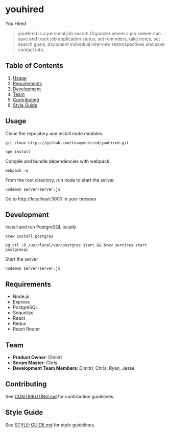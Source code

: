 # youhired

You Hired

> youHired is a personal job search Organizer where a job seeker can save and track job application status, set reminders, take notes, set search goals, document individual interview restrospectives and save contact info.


## Table of Contents

1. [Usage](#Usage)
1. [Requirements](#requirements)
1. [Development](#development)
1. [Team](#team)
1. [Contributing](#contributing)
1. [Style Guide](#style-guide)

## Usage

Clone the repository and install node modules
```
git clone https://github.com/teamyouhired/youhired.git

npm install
```

Compile and bundle dependencies with webpack
```
webpack -w
```

From the root directory, run node to start the server

```
nodemon server/server.js
```

Go to http://localhost:3000 in your browser


## Development

Install and run PostgreSQL locally
```
brew install postgres

pg_ctl -D /usr/local/var/postgres start && brew services start postgresql
```

Start the server

```
nodemon server/server.js
```

## Requirements

- Node.js
- Express
- PostgreSQL
- Sequelize
- React
- Redux
- React Router

## Team

  - __Product Owner__: Dimitri
  - __Scrum Master__: Chris
  - __Development Team Members__: Dimitri, Chris, Ryan, Jesse 

## Contributing

See [CONTRIBUTING.md](CONTRIBUTING.md) for contribution guidelines.

## Style Guide
See [STYLE-GUIDE.md](STYLE-GUIDE.md) for style guidelines.
